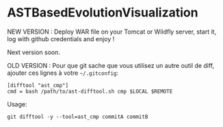 # ASTBasedEvolutionVisualization

NEW VERSION :
Deploy WAR file on your Tomcat or Wildfly server, start it, log with github credentials and enjoy !

Next version soon.

OLD VERSION : 
Pour que git sache que vous utilisez un autre outil de diff, ajouter ces lignes à votre `~/.gitconfig`:

    [difftool "ast_cmp"]
    cmd = bash /path/to/ast-difftool.sh cmp $LOCAL $REMOTE   


Usage:

    git difftool -y --tool=ast_cmp commitA commitB

